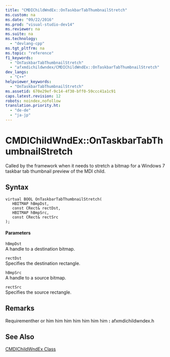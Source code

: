 ```yaml
---
title: "CMDIChildWndEx::OnTaskbarTabThumbnailStretch"
ms.custom: na
ms.date: "09/22/2016"
ms.prod: "visual-studio-dev14"
ms.reviewer: na
ms.suite: na
ms.technology: 
  - "devlang-cpp"
ms.tgt_pltfrm: na
ms.topic: "reference"
f1_keywords: 
  - "OnTaskbarTabThumbnailStretch"
  - "afxmdichildwndex/CMDIChildWndEx::OnTaskbarTabThumbnailStretch"
dev_langs: 
  - "C++"
helpviewer_keywords: 
  - "OnTaskbarTabThumbnailStretch"
ms.assetid: 670e29ef-9c14-4f30-bff0-59ccc41a1c91
caps.latest.revision: 12
robots: noindex,nofollow
translation.priority.ht: 
  - "de-de"
  - "ja-jp"
---
```

# CMDIChildWndEx::OnTaskbarTabThumbnailStretch
Called by the framework when it needs to stretch a bitmap for a Windows 7 taskbar tab thumbnail preview of the MDI child.  
  
## Syntax  
  
```  
virtual BOOL OnTaskbarTabThumbnailStretch(  
   HBITMAP hBmpDst,  
   const CRect& rectDst,  
   HBITMAP hBmpSrc,  
   const CRect& rectSrc  
);  
```  
  
#### Parameters  
 `hBmpDst`  
 A handle to a destination bitmap.  
  
 `rectDst`  
 Specifies the destination rectangle.  
  
 `hBmpSrc`  
 A handle to a source bitmap.  
  
 `rectSrc`  
 Specifies the source rectangle.  
  
## Remarks  
 Requirementher or him him him him him him him **:** afxmdichildwndex.h  
  
## See Also  
 [CMDIChildWndEx Class](../vs140/cmdichildwndex-class.md)